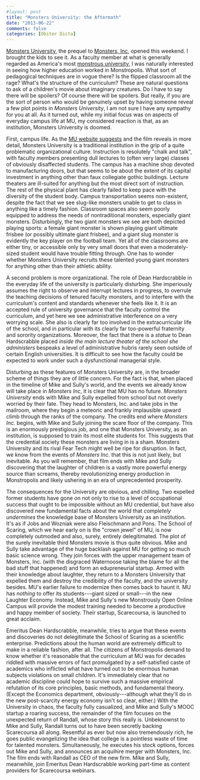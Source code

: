 ```yaml
---
#layout: post
title: "Monsters University: the Aftermath"
date: "2013-06-22"
comments: false
categories: [Obiter Dicta]
---
```


[Monsters University](http://monstersuniversity.com/edu/), the prequel to [Monsters, Inc](http://disney.go.com/monstersinc/index.html), opened this weekend. I brought the kids to see it. As a faculty member at what is generally regarded as America's most [monstrous university](http://duke.edu), I was naturally interested in seeing how higher education worked in Monstropolis. What sort of pedagogical techniques are in vogue there? Is the flipped classroom all the rage? What's the structure of the curriculum? These are natural questions to ask of a children's movie about imaginary creatures. Do I have to say there will be spoilers? Of course there will be spoilers. But really, if you are the sort of person who would be genuinely upset by having someone reveal a few plot points in *Monsters University*, I am not sure I have any sympathy for you at all. As it turned out, while my initial focus was on aspects of everyday campus life at MU, my considered reaction is that, as an institution, Monsters University is doomed.

First, campus life. As the [MU website suggests](http://monstersuniversity.com/edu/) and the film reveals in more detail, Monsters University is a traditional institution in the grip of a quite problematic organizational culture. Instruction is resolutely "chalk and talk", with faculty members presenting dull lectures to (often very large) classes of obviously disaffected students. The campus has a machine shop devoted to manufacturing doors, but that seems to be about the extent of its capital investment in anything other than faux collegiate gothic buildings. Lecture theaters are ill-suited for anything but the most direct sort of instruction. The rest of the physical plant has clearly failed to keep pace with the diversity of the student body. Campus transportation seems non-existent, despite the fact that we see slug-like monsters unable to get to class in anything like a timely fashion. Classroom spaces also seem poorly equipped to address the needs of nontraditional monsters, especially giant monsters. Disturbingly, the two giant monsters we see are both depicted playing sports: a female giant monster is shown playing giant ultimate frisbee (or possibly ultimate giant frisbee), and a giant slug monster is evidently the key player on the football team. Yet all of the classrooms are either tiny, or accessible only by very small doors that even a moderately-sized student would have trouble fitting through. One has to wonder whether Monsters University recruits these talented young giant monsters for anything other than their athletic ability.

A second problem is more organizational. The role of Dean Hardscrabble in the everyday life of the university is particularly disturbing. She imperiously assumes the right to observe and interrupt lectures in progress, to overrule the teaching decisions of tenured faculty monsters, and to interfere with the curriculum's content and standards whenever she feels like it. It is an accepted rule of university governance that the faculty control the curriculum, and yet here we see administrative interference on a very worrying scale. She also is clearly far too involved in the extracurricular life of the school, and in particular with its clearly far too-powerful fraternity and sorority organizations. Moreover, the fact that there is a *statue* to Dean Hardscrabble placed *inside the main lecture theater of the school she administers* bespeaks a level of administrative hubris rarely seen outside of certain English universities. It is difficult to see how the faculty could be expected to work under such a dysfunctional managerial style.

Disturbing as these features of Monsters University are, in the broader scheme of things they are of little concern. For the fact is that, when placed in the timeline of Mike and Sully's world, and the events we already know will take place in *Monsters Inc*, it is clear that MU has no future. *Monsters University* ends with Mike and Sully expelled from school but not overly worried by their fate. They head to Monsters, Inc. and take jobs in the mailroom, where they begin a meteoric and frankly implausible upward climb through the ranks of the company. The credits end where *Monsters Inc.* begins, with Mike and Sully joining the scare floor of the company. This is an enormously prestigious job, and one that Monsters University, as an institution, is supposed to train its most elite students for. This suggests that the credential society these monsters are living in is a sham. Monsters University and its rival Fear Tech might well be ripe for disruption. In fact, we know from the events of *Monsters Inc.* that this is not just likely, but inevitable. As you will remember, that film ends with Mike and Sully discovering that the laughter of children is a vastly more powerful energy source than screams, thereby revolutionizing energy production in Monstropolis and likely ushering in an era of unprecedented prosperity.

The consequences for the University are obvious, and chilling. Two expelled former students have gone on not only to rise to a level of occupational success that ought to be impossible without an MU credential, but have also discovered new fundamental facts about the world that *completely undermines* the knowledge base of Monsters University as an institution. It's as if Jobs and Wozniak were also Fleischmann and Pons. The School of Scaring, which we hear early on is the "crown jewel" of MU, is now completely outmoded and also, surely, entirely delegitimated. The plot of the surely inevitable third Monsters movie is thus quite obvious. Mike and Sully take advantage of the huge backlash against MU for getting so much basic science wrong. They join forces with the upper management team of Monsters, Inc. (with the disgraced Waternoose taking the blame for all the bad stuff that happened) and form an edupreneurial startup. Armed with their knowledge about laughter, they return to a Monsters University that expelled them and destroy the credibility of the faculty, and the university besides. MU's earlier failure to modernize then comes back to haunt it. MU has *nothing* to offer its students---giant sized or small---in the new Laughter Economy. Instead, Mike and Sully's new Monstrously Open Online Campus will provide the modest training needed to become a productive and happy member of society. Their startup, Scarecoursa, is launched to great acclaim. 

Emeritus Dean Hardscrabble, meanwhile, tries to argue that these events and discoveries do not delegitimate the School of Scaring as a scientific enterprise. Predictions about the human world are extremely difficult to make in a reliable fashion, after all. The citizens of Monstropolis demand to know whether it's reasonable that the curriculum at MU was for decades riddled with massive errors of fact promulgated by a self-satisfied caste of academics who inflicted what have turned out to be enormous human subjects violations on small children. It's immediately clear that no academic discipline could hope to survive such a massive empirical refutation of its core principles, basic methods, and fundamental theory. (Except the Economics department, obviously---although what they'll do in the new post-scarcity energy economy isn't so clear, either.) With the University in chaos, the faculty fully casualized, and Mike and Sully's MOOC startup a roaring success, the remainder of the film focuses on the unexpected return of Randall, whose story this really is. Unbeknownst to Mike and Sully, Randall turns out to have been secretly backing Scarecoursa all along. Resentful as ever but now also tremendously rich, he goes public evangelizing the idea that college is a pointless waste of time for talented monsters. Simultaneously, he executes his stock options, forces out Mike and Sully, and announces an acquihire merger with Monsters, Inc. The film ends with Randall as CEO of the new firm. Mike and Sully, meanwhile, join Emeritus Dean Hardscrabble working part-time as content providers for Scarecoursa webinars. 

